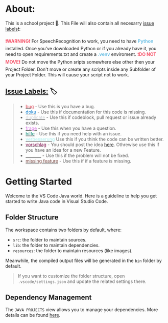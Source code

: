 # **About:**

This is a school project 🏫. This File will also contain all necesarry [issue labels](#issue-labels-issue-labels)❗:

**<span style="color:#f6546a">❗WARNING❗</span>** For SpeechRecognition to work, you need to have **<span style="color:#6cc0e5">Python</span>** installed. Once you've downloaded Python or if you already have it, you need to open requirements.txt and create a **<span style="color:#6cc0e5">.venv</span>** enviroment.
**<span style="color:#f6546a">❗DO NOT MOVE❗</span>** Do not move the Python sripts somewhere else other then your Project Folder. Don't move or create any scripts inside any Subfolder of your Project Folder. This will cause your script not to work.

## <u>[**__Issue Labels:__**](https://github.com/TheOriginalAn3/vokabel_trainer/labels)</u> 🏷

>- [<span style="color:#d73a4a">bug](https://github.com/TheOriginalAn3/vokabel_trainer/labels/bug) - Use this is you have a bug.
>- [<span style="color:#0075ca">doku](https://github.com/TheOriginalAn3/vokabel_trainer/labels/doku) - Use this if documentation for this code is missing.
>- [<span style="color:#cfd3d7">duplicate](https://github.com/TheOriginalAn3/vokabel_trainer/labels/duplicate) - Use this if codeblock, pull request or issue already exists.
>- [<span style="color:#d876e3">frage](https://github.com/TheOriginalAn3/vokabel_trainer/labels/frage) - Use this when you have a question.
>- [<span style="color:#008672">hilfe](https://github.com/TheOriginalAn3/vokabel_trainer/labels/hilfe) - Use this if you need help with an issue.
>- [<span style="color:#a2eeef">verbesserung](https://github.com/TheOriginalAn3/vokabel_trainer/labels/verbesserung) Use this if you think the code can be written better.
>- [<span style="color:#7b094a">vorschlag](https://github.com/TheOriginalAn3/vokabel_trainer/labels/vorschlag) - You should post the idea [here](https://github.com/TheOriginalAn3/vokabel_trainer/discussions/2). Othrewise use this if you have an idea for a new Feature. 
>- [<span style="color:#ffffff">wontfix](https://github.com/TheOriginalAn3/vokabel_trainer/labels/wontfix) - Use this if the problem will not be fixed.
>- [<span style="color:#794641">missing feature](https://github.com/TheOriginalAn3/vokabel_trainer/labels/missing%20feature) - Use this if if a feature is missing.
# **Getting Started**
Welcome to the VS Code Java world. Here is a guideline to help you get started to write Java code in Visual Studio Code.

## **Folder Structure**

The workspace contains two folders by default, where:

- `src`: the folder to maintain sources.
- `lib`: the folder to maintain dependencies.
- `resources`: the folder to maintain resources (like images).

Meanwhile, the compiled output files will be generated in the `bin` folder by default.

> If you want to customize the folder structure, open `.vscode/settings.json` and update the related settings there.

## **Dependency Management**

The `JAVA PROJECTS` view allows you to manage your dependencies. More details can be found [here](https://github.com/microsoft/vscode-java-dependency#manage-dependencies).